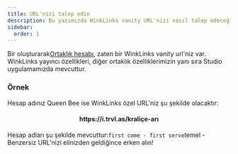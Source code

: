 ```yaml
---
title: URL'nizi talep edin
description: Bu yazımızda WinkLinks vanity URL'nizi nasıl talep edeceğinizi anlatacağız.
sidebar:
  order: 1
---
```

Bir oluşturarak[Ortaklık hesabı](/studio/what-is-studio), zaten bir WinkLinks vanity url'niz var. WinkLinks yayıncı özellikleri, diğer ortaklık özelliklerimizin yanı sıra Studio uygulamamızda mevcuttur.

### Örnek

Hesap adınız Queen Bee ise WinkLinks özel URL'niz şu şekilde olacaktır:

<h4 align="center">https://i.trvl.as/kraliçe-arı</h4>


Hesap adları şu şekilde mevcuttur:`first come - first serve`temel - Benzersiz URL'nizi elinizden geldiğince erken alın!

